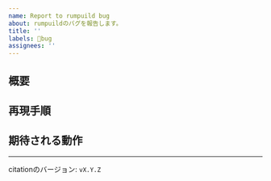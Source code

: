 ```yaml
---
name: Report to rumpuild bug
about: rumpuildのバグを報告します。
title: ''
labels: 🐛bug
assignees: ''
---
```


<!--
    Issueを開ける前に:
    1. 既に同じIssueが開かれていないか確認してください。
    2. できるだけ詳細に書いてください。

-->

## 概要

<!--
    バグの概要を記載してください。
-->

## 再現手順

<!--
    バグの再現手順を記載してください。
-->

## 期待される動作

<!--
    バグが発生していなかった場合、期待される動作を記載してください。
-->

----

citationのバージョン: `vX.Y.Z`

<!--
    citationのバージョンを記載してください。
    バージョンは /help を実行するか、起動時Dockerのコンソールに表示されます。
-->
